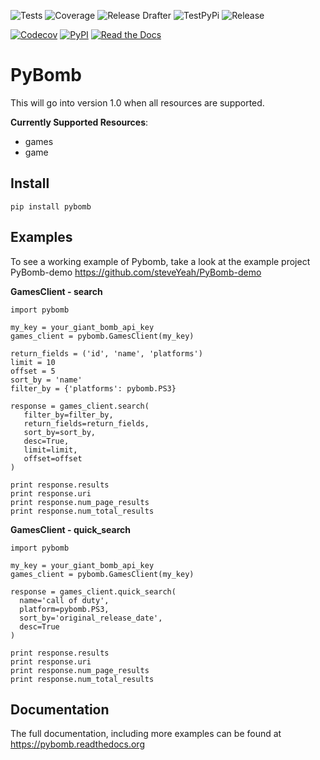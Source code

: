![Tests](https://github.com/steveYeah/PyBomb/workflows/Tests/badge.svg)
![Coverage](https://github.com/steveYeah/PyBomb/workflows/Coverage/badge.svg)
![Release Drafter](https://github.com/steveYeah/PyBomb/workflows/Release%20Drafter/badge.svg)
![TestPyPi](https://github.com/steveYeah/PyBomb/workflows/TestPyPi/badge.svg)
![Release](https://github.com/steveYeah/PyBomb/workflows/Release/badge.svg)

[![Codecov](https://codecov.io/gh/steveYeah/PyBomb/branch/master/graph/badge.svg)](https://codecov.io/gh/steveYeah/PyBomb)
[![PyPI](https://img.shields.io/pypi/v/PyBomb.svg)](https://pypi.org/project/PyBomb/)
[![Read the Docs](https://readthedocs.org/projects/pybomb/badge/)](https://pybomb.readthedocs.io/)
# PyBomb

>

This will go into version 1.0 when all resources are supported.

**Currently Supported Resources**:

  - games
  - game

## Install

``` shell
pip install pybomb
```

## Examples

To see a working example of Pybomb, take a look at the example project
PyBomb-demo <https://github.com/steveYeah/PyBomb-demo>

**GamesClient - search**

    import pybomb

    my_key = your_giant_bomb_api_key
    games_client = pybomb.GamesClient(my_key)

    return_fields = ('id', 'name', 'platforms')
    limit = 10
    offset = 5
    sort_by = 'name'
    filter_by = {'platforms': pybomb.PS3}

    response = games_client.search(
       filter_by=filter_by,
       return_fields=return_fields,
       sort_by=sort_by,
       desc=True,
       limit=limit,
       offset=offset
    )

    print response.results
    print response.uri
    print response.num_page_results
    print response.num_total_results

**GamesClient - quick\_search**

    import pybomb

    my_key = your_giant_bomb_api_key
    games_client = pybomb.GamesClient(my_key)

    response = games_client.quick_search(
      name='call of duty',
      platform=pybomb.PS3,
      sort_by='original_release_date',
      desc=True
    )

    print response.results
    print response.uri
    print response.num_page_results
    print response.num_total_results

## Documentation

The full documentation, including more examples can be found at
<https://pybomb.readthedocs.org>

